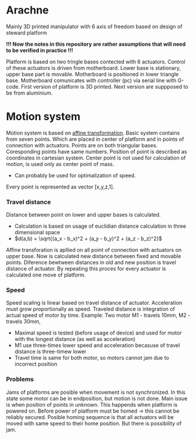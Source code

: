 # Arachne
Mainly 3D printed manipulator with 6 axis of freedom based on design of steward platform

**!!! Now the notes in this repository are rather assumptions that will need to be verified in practice !!!**

Platform is based on two tringle bases contected with 6 actuators. Control of these actuators is driven from motherboard.
Lower base is stationary, upper base part is movable.
Motherboard is positioned in lower triangle base. Motherboard comunicates with controller (pc) via serial line with G-code.
First version of platform is 3D printed. Next version are suppposed to be from aluminium.

# Motion system
Motion system is based on [affine transformation](https://en.wikipedia.org/wiki/Affine_transformation).
Basic system contains from seven points. Which are placed in center of platform and in points of connection with actuators.
Points are on both triangular bases. Coresponding points have same numbers.
Position of point is described as coordinates in cartesian system.
Center point is not used for calculation of motion, is used only as center point of mass.
- Can probably be used for optimalization of speed.

Every point is represented as vector [x,y,z,1].

### Travel distance
Distance between point on lower and upper bases is calculated.
- Calculation is based on usage of euclidian distance calculation in three dimensional space
- $d(a,b) = \sqrt{(a_x - b_x)^2 + (a_y - b_y)^2 + (a_z - b_z)^2}$

Affine transforation is apllied on all point of connection with actuators on upper base.
Now is calculated new distance between fixed and movable points. Diference bewtween distances in old and new position is travel distance of actuator.
By repeating this proces for every actuator is calculated one move of platform.

### Speed
Speed scaling is linear based on travel distance of actuator.
Acceleration must grow proportionally as speed.
Traveled distance is integration of actual speed of motor by time.
Example: Two motor M1 - travels 10mm, M2 - travels 30mm,
- Maximal speed is tested (before usage of device) and used for motor with the longest distance (as well as acceleration)
- M1 use three-times lower speed and acceleration becasuse of travel distance is three-timew lower
- Travel time is same for both motor, so motors cannot jam due to incorrect position

### Problems
Jams of platforms are posible when movement is not synchronized. In this state some motor can be in endposition, but motion is not done.
Main issue is when position of points in unknown. This happends when platform is powered on. Before power of platform must be homed -> this cannot be reliably secured.
Posible homing sequence is that all actuators will be moved with same speed to their home position. But there is possibility of jam.
